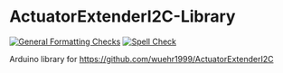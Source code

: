 # ActuatorExtenderI2C-Library
[![General Formatting Checks](https://github.com/wuehr1999/ActuatorExtenderI2C/workflows/General%20Formatting%20Checks/badge.svg)](https://github.com/wuehr1999/ActuatorExtenderI2C/actions?workflow=General+Formatting+Checks)
[![Spell Check](https://github.com/wuehr1999/ActuatorExtenderI2C/workflows/Spell%20Check/badge.svg)](https://github.com/wuehr1999/ActuatorExtenderI2C/actions?workflow=Spell+Check)

Arduino library for https://github.com/wuehr1999/ActuatorExtenderI2C
